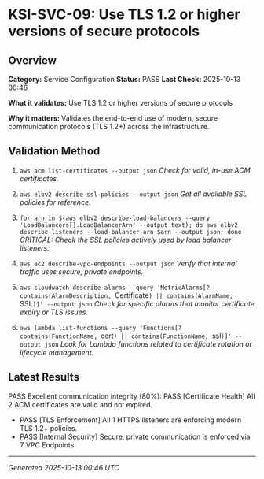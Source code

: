 # KSI-SVC-09: Use TLS 1.2 or higher versions of secure protocols

## Overview

**Category:** Service Configuration
**Status:** PASS
**Last Check:** 2025-10-13 00:46

**What it validates:** Use TLS 1.2 or higher versions of secure protocols

**Why it matters:** Validates the end-to-end use of modern, secure communication protocols (TLS 1.2+) across the infrastructure.

## Validation Method

1. `aws acm list-certificates --output json`
   *Check for valid, in-use ACM certificates.*

2. `aws elbv2 describe-ssl-policies --output json`
   *Get all available SSL policies for reference.*

3. `for arn in $(aws elbv2 describe-load-balancers --query 'LoadBalancers[].LoadBalancerArn' --output text); do aws elbv2 describe-listeners --load-balancer-arn $arn --output json; done`
   *CRITICAL: Check the SSL policies actively used by load balancer listeners.*

4. `aws ec2 describe-vpc-endpoints --output json`
   *Verify that internal traffic uses secure, private endpoints.*

5. `aws cloudwatch describe-alarms --query 'MetricAlarms[?contains(AlarmDescription, `Certificate`) || contains(AlarmName, `SSL`)]' --output json`
   *Check for specific alarms that monitor certificate expiry or TLS issues.*

6. `aws lambda list-functions --query 'Functions[?contains(FunctionName, `cert`) || contains(FunctionName, `ssl`)]' --output json`
   *Look for Lambda functions related to certificate rotation or lifecycle management.*

## Latest Results

PASS Excellent communication integrity (80%): PASS [Certificate Health] All 2 ACM certificates are valid and not expired.
- PASS [TLS Enforcement] All 1 HTTPS listeners are enforcing modern TLS 1.2+ policies.
- PASS [Internal Security] Secure, private communication is enforced via 7 VPC Endpoints.

---
*Generated 2025-10-13 00:46 UTC*